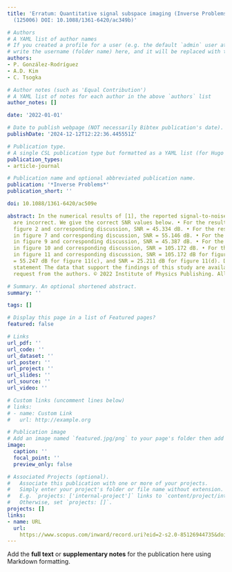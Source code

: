 ```yaml
---
title: 'Erratum: Quantitative signal subspace imaging (Inverse Problems (2021) 37
  (125006) DOI: 10.1088/1361-6420/ac349b)'

# Authors
# A YAML list of author names
# If you created a profile for a user (e.g. the default `admin` user at `content/authors/admin/`), 
# write the username (folder name) here, and it will be replaced with their full name and linked to their profile.
authors:
- P. González-Rodríguez
- A.D. Kim
- C. Tsogka

# Author notes (such as 'Equal Contribution')
# A YAML list of notes for each author in the above `authors` list
author_notes: []

date: '2022-01-01'

# Date to publish webpage (NOT necessarily Bibtex publication's date).
publishDate: '2024-12-12T12:22:36.445551Z'

# Publication type.
# A single CSL publication type but formatted as a YAML list (for Hugo requirements).
publication_types:
- article-journal

# Publication name and optional abbreviated publication name.
publication: '*Inverse Problems*'
publication_short: ''

doi: 10.1088/1361-6420/ac509e

abstract: In the numerical results of [1], the reported signal-to-noise ratios (SNRs)
  are incorrect. We give the correct SNR values below. • For the results shown in
  figure 2 and corresponding discussion, SNR = 45.334 dB. • For the results shown
  in figure 7 and corresponding discussion, SNR = 55.146 dB. • For the results shown
  in figure 9 and corresponding discussion, SNR = 45.387 dB. • For the results shown
  in figure 10 and corresponding discussion, SNR = 105.172 dB. • For the results shown
  in figure 11 and corresponding discussion, SNR = 105.172 dB for figure 11(b), SNR
  = 55.247 dB for figure 11(c), and SNR = 25.211 dB for figure 11(d). Data availability
  statement The data that support the findings of this study are available upon reasonable
  request from the authors. © 2022 Institute of Physics Publishing. All rights reserved.

# Summary. An optional shortened abstract.
summary: ''

tags: []

# Display this page in a list of Featured pages?
featured: false

# Links
url_pdf: ''
url_code: ''
url_dataset: ''
url_poster: ''
url_project: ''
url_slides: ''
url_source: ''
url_video: ''

# Custom links (uncomment lines below)
# links:
# - name: Custom Link
#   url: http://example.org

# Publication image
# Add an image named `featured.jpg/png` to your page's folder then add a caption below.
image:
  caption: ''
  focal_point: ''
  preview_only: false

# Associated Projects (optional).
#   Associate this publication with one or more of your projects.
#   Simply enter your project's folder or file name without extension.
#   E.g. `projects: ['internal-project']` links to `content/project/internal-project/index.md`.
#   Otherwise, set `projects: []`.
projects: []
links:
- name: URL
  url: 
    https://www.scopus.com/inward/record.uri?eid=2-s2.0-85126944735&doi=10.1088%2f1361-6420%2fac509e&partnerID=40&md5=6a6b77d788ad34cc7fd9102aabcadff3
---
```


Add the **full text** or **supplementary notes** for the publication here using Markdown formatting.
